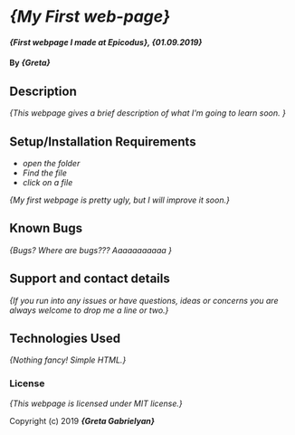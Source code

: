 # _{My First web-page}_

#### _{First webpage I made at Epicodus}, {01.09.2019}_

#### By _**{Greta}**_

## Description

_{This webpage gives a brief description of what I'm going to learn soon. }_

## Setup/Installation Requirements

* _open the folder_
* _Find the file_
* _click on a file_

_{My first webpage is pretty ugly, but I will improve it soon.}_

## Known Bugs

_{Bugs? Where are bugs??? Aaaaaaaaaaa }_

## Support and contact details

_{If you run into any issues or have questions, ideas or concerns you are always welcome to drop me a line or two.}_

## Technologies Used

_{Nothing fancy! Simple HTML.}_

### License

*{This webpage is licensed under MIT license.}*

Copyright (c) 2019 **_{Greta Gabrielyan}_**
